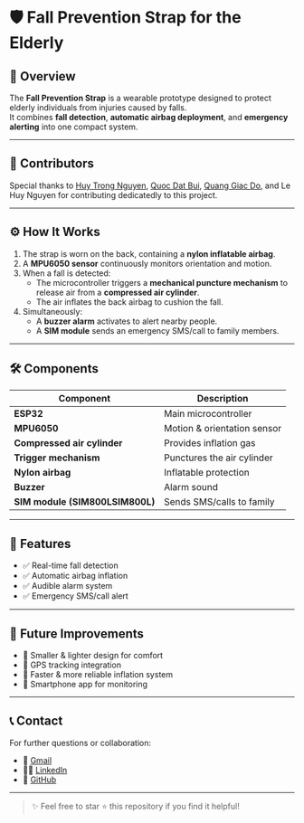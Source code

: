 # 🛡️ Fall Prevention Strap for the Elderly

## 📌 Overview
The **Fall Prevention Strap** is a wearable prototype designed to protect elderly individuals from injuries caused by falls.  
It combines **fall detection**, **automatic airbag deployment**, and **emergency alerting** into one compact system.

---

## 👥 Contributors

Special thanks to [Huy Trong Nguyen](https://github.com/nguyenhuytrong), [Quoc Dat Bui](https://github.com/doquolo), [Quang Giac Do](https://github.com/DQGiac), and Le Huy Nguyen for contributing dedicatedly to this project.

---

## ⚙️ How It Works
1. The strap is worn on the back, containing a **nylon inflatable airbag**.  
2. A **MPU6050 sensor** continuously monitors orientation and motion.  
3. When a fall is detected:
   - The microcontroller triggers a **mechanical puncture mechanism** to release air from a **compressed air cylinder**.  
   - The air inflates the back airbag to cushion the fall.  
4. Simultaneously:
   - A **buzzer alarm** activates to alert nearby people.  
   - A **SIM module** sends an emergency SMS/call to family members.

---

## 🛠️ Components

| Component | Description |
|-----------|-------------|
| **ESP32** | Main microcontroller |
| **MPU6050** | Motion & orientation sensor |
| **Compressed air cylinder** | Provides inflation gas |
| **Trigger mechanism** | Punctures the air cylinder |
| **Nylon airbag** | Inflatable protection |
| **Buzzer** | Alarm sound |
| **SIM module (SIM800LSIM800L)** | Sends SMS/calls to family |

---

## 🚀 Features
- ✅ Real-time fall detection  
- ✅ Automatic airbag inflation  
- ✅ Audible alarm system  
- ✅ Emergency SMS/call alert  

---

## 🔮 Future Improvements
- 🔹 Smaller & lighter design for comfort  
- 🔹 GPS tracking integration  
- 🔹 Faster & more reliable inflation system  
- 🔹 Smartphone app for monitoring  

---

## 📞 Contact

For further questions or collaboration:
- 📧 [Gmail](huynghia05012007@gmail.com)
- 👨‍💻 [LinkedIn](https://www.linkedin.com/in/huy-nghia-nguyen-501010333/)
- 💼 [GitHub](https://github.com/trongnghia2007)

---

> ✨ Feel free to star ⭐ this repository if you find it helpful!
